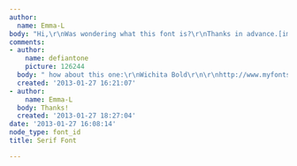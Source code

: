 ```yaml
---
author:
  name: Emma-L
body: "Hi,\r\nWas wondering what this font is?\r\nThanks in advance.[img:sites/default/files/old-images/IMG_0247b_4614.jpg][img:sites/default/files/old-images/IMG_0248b_6235.jpg]"
comments:
- author:
    name: defiantone
    picture: 126244
  body: " how about this one:\r\nWichita Bold\r\n\r\nhttp://www.myfonts.com/fonts/ef-typeshop/wichita/bold/"
  created: '2013-01-27 16:21:07'
- author:
    name: Emma-L
  body: Thanks!
  created: '2013-01-27 18:27:04'
date: '2013-01-27 16:08:14'
node_type: font_id
title: Serif Font

---
```

